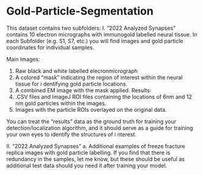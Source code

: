 # Gold-Particle-Segmentation

This dataset contains two subfolders:
I.	“2022 Analyzed Synapses” contains 10 electron micrographs with immunogold labelled neural tissue. In each Subfolder (e.g. S1, S7, etc.) you will find images and gold particle coordinates for individual samples.

Main Images:
1) Raw black and white labelled elecronmicrograph
2) A colored “mask” indicating the region of interest within the neural tissue for 	i		dentifying gold 	particle locations.
3) A combined EM image with the mask applied.
Results:
1) .CSV files and ImageJ ROI files containing the locations of 6nm and 12 nm gold 		particles within 	the images.
2) Images with the particle ROIs overlayed on the original data.

You can treat the “results” data as the ground truth for training your detection/localization 	algorithm, and it should serve as a guide for training your own eyes to identify the structures of i	nterest.

II.	“2022 Analyzed Synapses”
a.	Additional examples of freeze fracture replica images with gold particle labelling.  If you find that there is redundancy in the samples, let me know, but these should be useful as additional test data should you need it after training your model.
